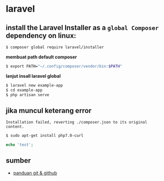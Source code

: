 # laravel

## install the Laravel Installer as a `global Composer` dependency on linux:

```bash
$ composer global require laravel/installer
```

**membuat path default composer**
```bash
$ export PATH="~/.config/composer/vendor/bin:$PATH" 
```
**lanjut insall laravel global**
```bash
$ laravel new example-app
$ cd example-app
$ php artisan serve
```

## jika muncul keterang error
`Installation failed, reverting ./composer.json to its original content.`
```bash
$ sudo apt-get install php7.0-curl
```
```php
echo 'test';
```

## sumber
* [panduan git & github](https://github.com/datascienceid/panduan-github/edit/master/README.md)
